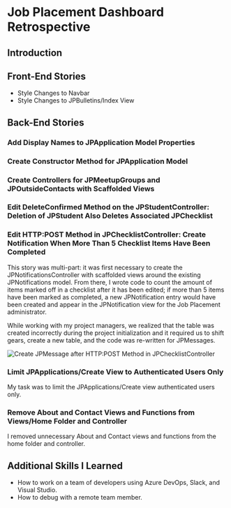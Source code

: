 # Job Placement Dashboard Retrospective
## Introduction
## Front-End Stories
* Style Changes to Navbar
* Style Changes to JPBulletins/Index View
## Back-End Stories
### Add Display Names to JPApplication Model Properties
### Create Constructor Method for JPApplication Model
### Create Controllers for JPMeetupGroups and JPOutsideContacts with Scaffolded Views
### Edit DeleteConfirmed Method on the JPStudentController: Deletion of JPStudent Also Deletes Associated JPChecklist
### Edit HTTP:POST Method in JPChecklistController: Create Notification When More Than 5 Checklist Items Have Been Completed
This story was multi-part: it was first necessary to create the JPNotificationsController with scaffolded views around the existing JPNotifications model. From there, I wrote code to count the amount of items marked off in a checklist after it has been edited; if more than 5 items have been marked as completed, a new JPNotification entry would have been created and appear in the JPNotification view for the Job Placement administrator. 

While working with my project managers, we realized that the table was created incorrectly during the project initialization and it required us to shift gears, create a new table, and the code was re-written for JPMessages.

![Create JPMessage after HTTP:POST Method in JPChecklistController](https://savannahafox.com/githubimages/3564.PNG)

### Limit JPApplications/Create View to Authenticated Users Only
My task was to limit the JPApplications/Create view authenticated users only.

### Remove About and Contact Views and Functions from Views/Home Folder and Controller
I removed unnecessary About and Contact views and functions from the home folder and controller.

## Additional Skills I Learned
* How to work on a team of developers using Azure DevOps, Slack, and Visual Studio.
* How to debug with a remote team member.
